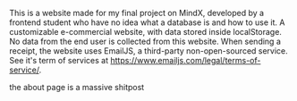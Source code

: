 This is a website made for my final project on MindX, developed by a frontend student who have no idea what a database is and how to use it. 
A customizable e-commercial website, with data stored inside localStorage.
No data from the end user is collected from this website.
When sending a receipt, the website uses EmailJS, a third-party non-open-sourced service.
See it's term of services at https://www.emailjs.com/legal/terms-of-service/.

the about page is a massive shitpost
